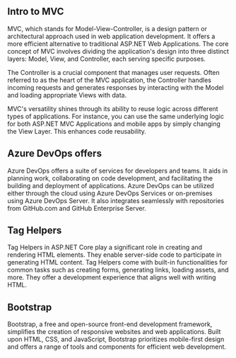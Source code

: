 ## Intro to MVC

MVC, which stands for Model-View-Controller, is a design pattern or architectural approach used in web application development. It offers a more efficient alternative to traditional ASP.NET Web Applications. The core concept of MVC involves dividing the application's design into three distinct layers: Model, View, and Controller, each serving specific purposes.

The Controller is a crucial component that manages user requests. Often referred to as the heart of the MVC application, the Controller handles incoming requests and generates responses by interacting with the Model and loading appropriate Views with data.

MVC's versatility shines through its ability to reuse logic across different types of applications. For instance, you can use the same underlying logic for both ASP.NET MVC Applications and mobile apps by simply changing the View Layer. This enhances code reusability.

## Azure DevOps offers
Azure DevOps offers a suite of services for developers and teams. It aids in planning work, collaborating on code development, and facilitating the building and deployment of applications. Azure DevOps can be utilized either through the cloud using Azure DevOps Services or on-premises using Azure DevOps Server. It also integrates seamlessly with repositories from GitHub.com and GitHub Enterprise Server.

## Tag Helpers
Tag Helpers in ASP.NET Core play a significant role in creating and rendering HTML elements. They enable server-side code to participate in generating HTML content. Tag Helpers come with built-in functionalities for common tasks such as creating forms, generating links, loading assets, and more. They offer a development experience that aligns well with writing HTML.

## Bootstrap
Bootstrap, a free and open-source front-end development framework, simplifies the creation of responsive websites and web applications. Built upon HTML, CSS, and JavaScript, Bootstrap prioritizes mobile-first design and offers a range of tools and components for efficient web development.
